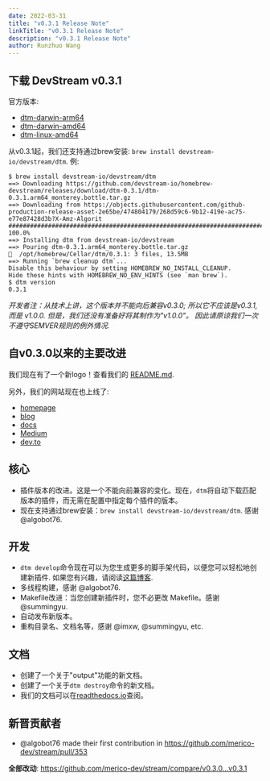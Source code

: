 ```yaml
---
date: 2022-03-31
title: "v0.3.1 Release Note"
linkTitle: "v0.3.1 Release Note"
description: "v0.3.1 Release Note"
author: Runzhuo Wang
---
```


## 下载 DevStream v0.3.1

官方版本:

- [dtm-darwin-arm64](https://devstream.gateway.scarf.sh/releases/v0.3.1/dtm-darwin-arm64)
- [dtm-darwin-amd64](https://devstream.gateway.scarf.sh/releases/v0.3.1/dtm-darwin-amd64)
- [dtm-linux-amd64](https://devstream.gateway.scarf.sh/releases/v0.3.1/dtm-linux-amd64)

从v0.3.1起，我们还支持通过brew安装: `brew install devstream-io/devstream/dtm`. 例:

```shell
$ brew install devstream-io/devstream/dtm
==> Downloading https://github.com/devstream-io/homebrew-devstream/releases/download/dtm-0.3.1/dtm-0.3.1.arm64_monterey.bottle.tar.gz
==> Downloading from https://objects.githubusercontent.com/github-production-release-asset-2e65be/474804179/268d59c6-9b12-419e-ac75-e77e87428d3b?X-Amz-Algorit
######################################################################## 100.0%
==> Installing dtm from devstream-io/devstream
==> Pouring dtm-0.3.1.arm64_monterey.bottle.tar.gz
🍺  /opt/homebrew/Cellar/dtm/0.3.1: 3 files, 13.5MB
==> Running `brew cleanup dtm`...
Disable this behaviour by setting HOMEBREW_NO_INSTALL_CLEANUP.
Hide these hints with HOMEBREW_NO_ENV_HINTS (see `man brew`).
$ dtm version
0.3.1
```

_开发者注：从技术上讲，这个版本并不能向后兼容v0.3.0; 所以它不应该是v0.3.1, 而是 v1.0.0. 但是，我们还没有准备好将其制作为"v1.0.0"。 因此请原谅我们一次不遵守SEMVER规则的例外情况._

## 自v0.3.0以来的主要改进

我们现在有了一个新logo！查看我们的 [README.md](https://github.com/merico-dev/stream#readme=).

另外，我们的网站现在也上线了:
- [homepage](https://dtm.dev/)
- [blog](https://blog.dtm.dev/)
- [docs](https://docs.dtm.dev/en/latest/)
- [Medium](https://medium.com/devstream)
- [dev.to](https://dev.to/devstream)

## 核心

- 插件版本的改进。这是一个不能向前兼容的变化。现在，`dtm`将自动下载匹配版本的插件，而无需在配置中指定每个插件的版本。
- 现在支持通过brew安装：`brew install devstream-io/devstream/dtm`. 感谢 @algobot76.

## 开发

- `dtm develop`命令现在可以为您生成更多的脚手架代码，以便您可以轻松地创建新插件. 如果您有兴趣，请阅读[这篇博客](https://blog.dtm.dev/post/2022-03/creating-a-plugin/).
- 多线程构建，感谢 @algobot76.
- Makefile改进：当您创建新插件时，您不必更改 Makefile。感谢 @summingyu.
- 自动发布新版本。
- 重构目录名、文档名等，感谢 @imxw, @summingyu, etc.

## 文档

- 创建了一个关于"output"功能的新文档。
- 创建了一个关于`dtm destroy`命令的新文档。
- 我们的文档可以在[readthedocs.io](https://docs.dtm.dev/en/latest/)查阅。

## 新晋贡献者

* @algobot76 made their first contribution in https://github.com/merico-dev/stream/pull/353

**全部改动**: https://github.com/merico-dev/stream/compare/v0.3.0...v0.3.1
